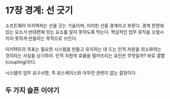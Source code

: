 # 17장 경계: 선 긋기

소프트웨어 아키텍처는 선을 긋는 기술이며, 이러한 선을 경계라고 부른다. 경계 한편에 있는 요소가 반대편에 잇는 요소를 알지 못하도록 막는다. 핵심적인 업무 로직을 오염시키지 못하게 만들려는 목적으로 쓰인다.

아키텍트의 목표는 필요한 시스템을 만들고 유지하는 데 드는 인적 자원을 최소화하는 것이라는 사실을 상기하자. 인적 자원의 효율을 떨어뜨리는 요인은 무엇일까? 바로 결합(coupling)이다. 

시스템의 업무 요구사항, 즉 유스케이스와 아무런 관련이 없는 결정이다. 



## 두 가지 슬픈 이야기



